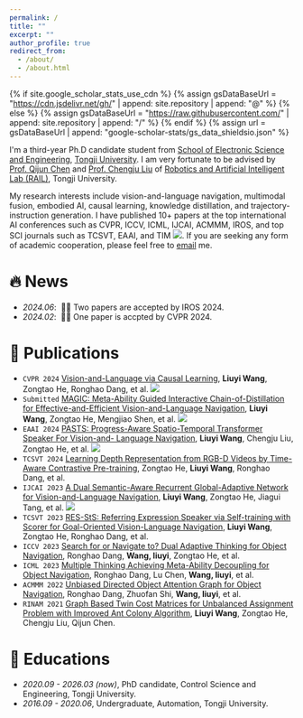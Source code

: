```yaml
---
permalink: /
title: ""
excerpt: ""
author_profile: true
redirect_from: 
  - /about/
  - /about.html
---
```


{% if site.google_scholar_stats_use_cdn %}
{% assign gsDataBaseUrl = "https://cdn.jsdelivr.net/gh/" | append: site.repository | append: "@" %}
{% else %}
{% assign gsDataBaseUrl = "https://raw.githubusercontent.com/" | append: site.repository | append: "/" %}
{% endif %}
{% assign url = gsDataBaseUrl | append: "google-scholar-stats/gs_data_shieldsio.json" %}

<span class='anchor' id='about-me'></span>
<!-- My research interest includes neural machine translation and computer vision. I have published more than 100 papers at the top international AI conferences with total <a href='https://scholar.google.com/citations?user=DhtAFkwAAAAJ'>google scholar citations <strong><span id='total_cit'>260000+</span></strong></a> (You can also use google scholar badge <a href='https://scholar.google.com/citations?user=DhtAFkwAAAAJ'><img src="https://img.shields.io/endpoint?url={{ url | url_encode }}&logo=Google%20Scholar&labelColor=f6f6f6&color=9cf&style=flat&label=citations"></a>). -->

I'm a third-year Ph.D candidate student from [School of Electronic Science and Engineering](https://see.tongji.edu.cn/), [Tongji University](https://www.tongji.edu.cn/). I am very fortunate to be advised by [Prof. Qijun Chen](http://dblp.uni-trier.de/pers/hd/c/Chen:Qijun) and [Prof. Chengju Liu](https://dblp.org/pid/81/8202.html) of [Robotics and Artificial Intelligent Lab (RAIL)](https://rail.tongji.edu.cn/main.htm), Tongji University. 

My research interests include vision-and-language navigation, multimodal fusion, embodied AI, causal learning, knowledge distillation, and trajectory-instruction generation. I have published 10+ papers at the top international AI conferences such as CVPR, ICCV, ICML, IJCAI, ACMMM, IROS, and top SCI journals such as TCSVT, EAAI, and TIM <a href='https://scholar.google.com/citations?user=AW2gZ8cAAAAJ'><img src="https://img.shields.io/endpoint?url={{ url | url_encode }}&logo=Google%20Scholar&labelColor=f6f6f6&color=9cf&style=flat&label=citations"></a>. If you are seeking any form of academic cooperation, please feel free to [email](wly@tongji.edu.cn) me.

# 🔥 News
- *2024.06*: &nbsp;🎉🎉 Two papers are accepted by IROS 2024.
- *2024.02*: &nbsp;🎉🎉 One paper is accpted by CVPR 2024.
<!-- - *2023.05*: &nbsp;🎉🎉 One paper is accpted by IJCAI 2023. -->

# 📝 Publications 

<!-- <div class='paper-box'><div class='paper-box-image'><div><div class="badge">CVPR 2016</div><img src='images/500x300.png' alt="sym" width="100%"></div></div>
<div class='paper-box-text' markdown="1">

[Deep Residual Learning for Image Recognition](https://openaccess.thecvf.com/content_cvpr_2016/papers/He_Deep_Residual_Learning_CVPR_2016_paper.pdf)

**Kaiming He**, Xiangyu Zhang, Shaoqing Ren, Jian Sun

[**Project**](https://scholar.google.com/citations?view_op=view_citation&hl=zh-CN&user=DhtAFkwAAAAJ&citation_for_view=DhtAFkwAAAAJ:ALROH1vI_8AC) <strong><span class='show_paper_citations' data='DhtAFkwAAAAJ:ALROH1vI_8AC'></span></strong>
- Lorem ipsum dolor sit amet, consectetur adipiscing elit. Vivamus ornare aliquet ipsum, ac tempus justo dapibus sit amet. 
</div>
</div> -->

- `CVPR 2024` [Vision-and-Language via Causal Learning](https://arxiv.org/pdf/2404.10241), **Liuyi Wang**, Zongtao He, Ronghao Dang, et al. [![](https://img.shields.io/github/stars/CrystalSixone/VLN-GOAT?style=social&label=Code+Stars)](https://github.com/CrystalSixone/VLN-GOAT)
- ``Submitted`` [MAGIC: Meta-Ability Guided Interactive Chain-of-Distillation for Effective-and-Efficient Vision-and-Language Navigation](https://arxiv.org/abs/2406.17960), **Liuyi Wang**, Zongtao He, Mengjiao Shen, et al. [![](https://img.shields.io/github/stars/CrystalSixone/VLN-MAGIC?style=social&label=Code+Stars)](https://github.com/CrystalSixone/VLN-MAGIC)
- ``EAAI 2024`` [PASTS: Progress-Aware Spatio-Temporal Transformer Speaker For Vision-and-
Language Navigation](https://www.sciencedirect.com/science/article/abs/pii/S0952197623016718), **Liuyi Wang**, Chengju Liu, Zongtao He, et al. [![](https://img.shields.io/github/stars/CrystalSixone/PASTS?style=social&label=Code+Stars)](https://github.com/CrystalSixone/PASTS)
- ``TCSVT 2024`` [Learning Depth Representation from RGB-D Videos by Time-Aware Contrastive Pre-training](https://ieeexplore.ieee.org/document/10288539), Zongtao He, **Liuyi Wang**, Ronghao Dang, et al.
- ``IJCAI 2023`` [A Dual Semantic-Aware Recurrent Global-Adaptive Network for Vision-and-Language Navigation](https://www.ijcai.org/proceedings/2023/164), **Liuyi Wang**, Zongtao He, Jiagui Tang, et al. [![](https://img.shields.io/github/stars/CrystalSixone/DSRG?style=social&label=Code+Stars)](https://github.com/CrystalSixone/DSRG)
- ``TCSVT 2023`` [RES-StS: Referring Expression Speaker via Self-training with Scorer for Goal-Oriented Vision-Language Navigation](https://ieeexplore.ieee.org/document/10004992), **Liuyi Wang**, Zongtao He, Ronghao Dang, et al.
- ``ICCV 2023`` [Search for or Navigate to? Dual Adaptive Thinking for Object Navigation](https://arxiv.org/abs/2208.00553), Ronghao Dang, **Wang, liuyi**, Zongtao He, et al. 
- ``ICML 2023`` [Multiple Thinking Achieving Meta-Ability Decoupling for Object Navigation](https://arxiv.org/abs/2302.01520), Ronghao Dang, Lu Chen, **Wang, liuyi**, et al. 
- ``ACMMM 2022`` [Unbiased Directed Object Attention Graph for Object Navigation](https://arxiv.org/abs/2204.04421), Ronghao Dang, Zhuofan Shi, **Wang, liuyi**, et al. 
- ``RINAM 2021`` [Graph Based Twin Cost Matrices for Unbalanced Assignment Problem with Improved Ant Colony Algorithm](https://www.sciencedirect.com/science/article/pii/S2590037421000467), **Liuyi Wang**, Zongtao He, Chengju Liu, Qijun Chen.

<!-- # 🎖 Honors and Awards
- *2021.10* Lorem ipsum dolor sit amet, consectetur adipiscing elit. Vivamus ornare aliquet ipsum, ac tempus justo dapibus sit amet. 
- *2021.09* Lorem ipsum dolor sit amet, consectetur adipiscing elit. Vivamus ornare aliquet ipsum, ac tempus justo dapibus sit amet.  -->

# 📖 Educations
- *2020.09 - 2026.03 (now)*, PhD candidate, Control Science and Engineering, Tongji University. 
- *2016.09 - 2020.06*, Undergraduate, Automation, Tongji University.

<!-- # 💬 Invited Talks
- *2021.06*, Lorem ipsum dolor sit amet, consectetur adipiscing elit. Vivamus ornare aliquet ipsum, ac tempus justo dapibus sit amet. 
- *2021.03*, Lorem ipsum dolor sit amet, consectetur adipiscing elit. Vivamus ornare aliquet ipsum, ac tempus justo dapibus sit amet.  \| [\[video\]](https://github.com/) -->

<!-- # 💻 Internships
- *2019.05 - 2020.02*, [Lorem](https://github.com/), China. -->